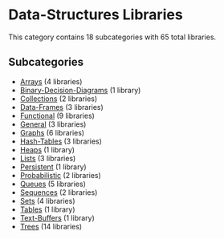 # Data-Structures Libraries

This category contains 18 subcategories with 65 total libraries.

## Subcategories

- [Arrays](Arrays.md) (4 libraries)
- [Binary-Decision-Diagrams](Binary-Decision-Diagrams.md) (1 library)
- [Collections](Collections.md) (2 libraries)
- [Data-Frames](Data-Frames.md) (3 libraries)
- [Functional](Functional.md) (9 libraries)
- [General](General.md) (3 libraries)
- [Graphs](Graphs.md) (6 libraries)
- [Hash-Tables](Hash-Tables.md) (3 libraries)
- [Heaps](Heaps.md) (1 library)
- [Lists](Lists.md) (3 libraries)
- [Persistent](Persistent.md) (1 library)
- [Probabilistic](Probabilistic.md) (2 libraries)
- [Queues](Queues.md) (5 libraries)
- [Sequences](Sequences.md) (2 libraries)
- [Sets](Sets.md) (4 libraries)
- [Tables](Tables.md) (1 library)
- [Text-Buffers](Text-Buffers.md) (1 library)
- [Trees](Trees.md) (14 libraries)
